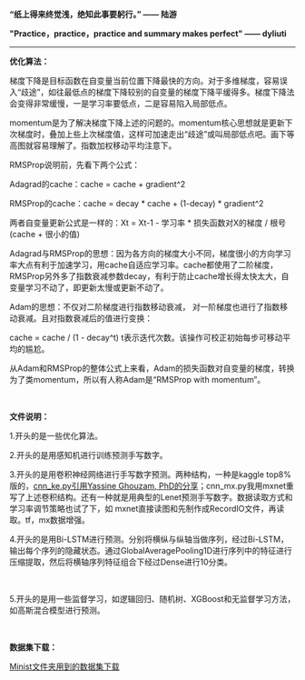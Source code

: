 **“纸上得来终觉浅，绝知此事要躬行。”  —— 陆游**

**"Practice，practice，practice and summary makes perfect" —— dyliuti**

------



**优化算法：**

梯度下降是目标函数在自变量当前位置下降最快的方向。对于多维梯度，容易误入“歧途”，如往最低点的梯度下降较别的自变量的梯度下降平缓得多。梯度下降法会变得非常缓慢，一是学习率要低点，二是容易陷入局部低点。

momentum是为了解决梯度下降上述的问题的。momentum核心思想就是更新下次梯度时，叠加上些上次梯度值，这样可加速走出“歧途”或叫局部低点吧。画下等高图就容易理解了。指数加权移动平均注意下。

RMSProp说明前，先看下两个公式：

Adagrad的cache：cache = cache + gradient^2

RMSProp的cache：cache = decay * cache + (1-decay) * gradient^2

两者自变量更新公式是一样的：Xt = Xt-1 - 学习率 * 损失函数对X的梯度 / 根号(cache + 很小的值)

Adagrad与RMSProp的思想：因为各方向的梯度大小不同，梯度很小的方向学习率大点有利于加速学习，用cache自适应学习率。cache都使用了二阶梯度，RMSProp另外多了指数衰减参数decay，有利于防止cache增长得太快太大，自变量学习不动了，即更新太慢或更新不动了。

Adam的思想：不仅对二阶梯度进行指数移动衰减， 对一阶梯度也进行了指数移动衰减。且对指数衰减后的值进行变换：

cache = cache / (1 - decay^t)  t表示迭代次数。该操作可校正初始每步可移动平均的尴尬。

从Adam和RMSProp的整体公式上来看，Adam的损失函数对自变量的梯度，转换为了类momentum，所以有人称Adam是“RMSProp with momentum”。

<br>

**文件说明：**

1.开头的是一些优化算法。

2.开头的是用感知机进行训练预测手写数字。

3.开头的是用卷积神经网络进行手写数字预测。两种结构，一种是kaggle top8%版的，[cnn_ke.py引用Yassine Ghouzam, PhD的分享](https://www.kaggle.com/woshiliziming/minist)；cnn_mx.py我用mxnet重写了上述卷积结构。还有一种就是用典型的Lenet预测手写数字。数据读取方式和学习率调节策略也试了下，如 mxnet直接读图和先制作成RecordIO文件，再读取。tf，mx数据增强。

4.开头的是用Bi-LSTM进行预测。分别将横纵与纵轴当做序列，经过Bi-LSTM，输出每个序列的隐藏状态。通过GlobalAveragePooling1D进行序列中的特征进行压缩提取，然后将横轴序列特征组合下经过Dense进行10分类。

<br>

5.开头的是用一些监督学习，如逻辑回归、随机树、XGBoost和无监督学习方法，如高斯混合模型进行预测。

<br>

**数据集下载：**

[Minist文件夹用到的数据集下载](https://drive.google.com/file/d/1dQk9YIUDQZbubn4a3cay6hctYoBJjpiu/view?usp=sharing)

